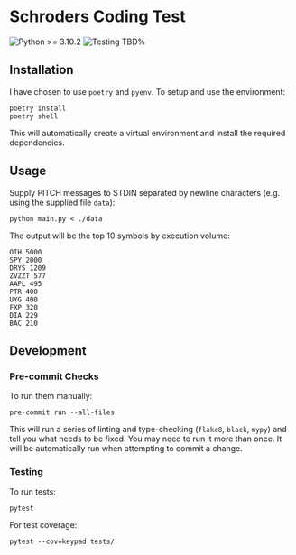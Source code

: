 # Schroders Coding Test

![Python >= 3.10.2](https://img.shields.io/badge/python-%3E%3D%203.10.2-blue?style=flat-square) ![Testing TBD%](https://img.shields.io/badge/coverage-TBD%25-red?style=flat-square)

## Installation

I have chosen to use `poetry` and `pyenv`. To setup and use the environment:

```shell
poetry install
poetry shell
```

This will automatically create a virtual environment and install the required dependencies.

## Usage

Supply PITCH messages to STDIN separated by newline characters (e.g. using the supplied file `data`):

```shell
python main.py < ./data
```

The output will be the top 10 symbols by execution volume:

```
OIH 5000
SPY 2000
DRYS 1209
ZVZZT 577
AAPL 495
PTR 400
UYG 400
FXP 320
DIA 229
BAC 210
```


## Development

### Pre-commit Checks

To run them manually:

```shell
pre-commit run --all-files
```

This will run a series of linting and type-checking (`flake8`, `black`, `mypy`) and tell you what needs to be fixed. You may need to run it more than once. It will be automatically run when attempting to commit a change.

### Testing

To run tests:

```shell
pytest
```

For test coverage:

```shell
pytest --cov=keypad tests/
```
